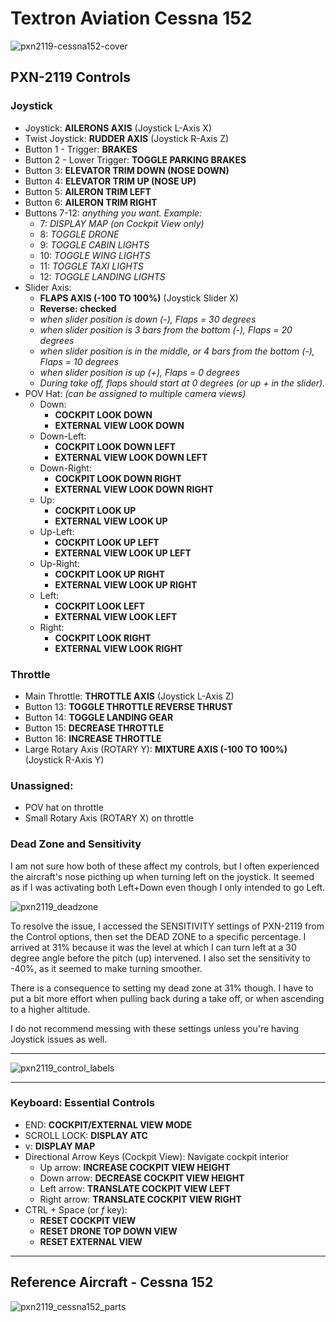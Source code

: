 # Textron Aviation Cessna 152

![pxn2119-cessna152-cover](https://user-images.githubusercontent.com/9207205/91654453-64512b80-eadb-11ea-95ed-77bf670c558c.jpg)

## PXN-2119 Controls

### Joystick
- Joystick: **AILERONS AXIS** (Joystick L-Axis X)
- Twist Joystick: **RUDDER AXIS** (Joystick R-Axis Z)
- Button 1 - Trigger: **BRAKES**
- Button 2 - Lower Trigger: **TOGGLE PARKING BRAKES**
- Button 3: **ELEVATOR TRIM DOWN (NOSE DOWN)**
- Button 4: **ELEVATOR TRIM UP (NOSE UP)**
- Button 5: **AILERON TRIM LEFT**
- Button 6: **AILERON TRIM RIGHT**
- Buttons 7-12: _anything you want. Example:_
    - 7:  _DISPLAY MAP (on Cockpit View only)_
    - 8:  _TOGGLE DRONE_
    - 9:  _TOGGLE CABIN LIGHTS_
    - 10: _TOGGLE WING LIGHTS_
    - 11: _TOGGLE TAXI LIGHTS_
    - 12: _TOGGLE LANDING LIGHTS_
- Slider Axis:
    - **FLAPS AXIS (-100 TO 100%)** (Joystick Slider X)
    - **Reverse: checked**
    - _when slider position is down (-), Flaps = 30 degrees_
    - _when slider position is 3 bars from the bottom (-), Flaps = 20 degrees_
    - _when slider position is in the middle, or 4 bars from the bottom (-), Flaps = 10 degrees_
    - _when slider position is up (+), Flaps = 0 degrees_
    - _During take off, flaps should start at 0 degrees (or up + in the slider)._
- POV Hat: _(can be assigned to multiple camera views)_
    - Down:
        - **COCKPIT LOOK DOWN**
        - **EXTERNAL VIEW LOOK DOWN**
    - Down-Left:
        - **COCKPIT LOOK DOWN LEFT**
        - **EXTERNAL VIEW LOOK DOWN LEFT**
    - Down-Right:
        - **COCKPIT LOOK DOWN RIGHT**
        - **EXTERNAL VIEW LOOK DOWN RIGHT**
    - Up:
        - **COCKPIT LOOK UP**
        - **EXTERNAL VIEW LOOK UP**
    - Up-Left:
        - **COCKPIT LOOK UP LEFT**
        - **EXTERNAL VIEW LOOK UP LEFT**
    - Up-Right:
        - **COCKPIT LOOK UP RIGHT**
        - **EXTERNAL VIEW LOOK UP RIGHT**
    - Left:
        - **COCKPIT LOOK LEFT**
        - **EXTERNAL VIEW LOOK LEFT**
    - Right:
        - **COCKPIT LOOK RIGHT**
        - **EXTERNAL VIEW LOOK RIGHT**

### Throttle
- Main Throttle: **THROTTLE AXIS** (Joystick L-Axis Z)
- Button 13: **TOGGLE THROTTLE REVERSE THRUST**
- Button 14: **TOGGLE LANDING GEAR**
- Button 15: **DECREASE THROTTLE**
- Button 16: **INCREASE THROTTLE**
- Large Rotary Axis (ROTARY Y): **MIXTURE AXIS (-100 TO 100%)** (Joystick R-Axis Y)

### Unassigned:
- POV hat on throttle
- Small Rotary Axis (ROTARY X) on throttle

### Dead Zone and Sensitivity
I am not sure how both of these affect my controls, but I often experienced the aircraft's nose picthing up when turning left on the joystick. It seemed as if I was activating both Left+Down even though I only intended to go Left.

![pxn2119_deadzone](https://user-images.githubusercontent.com/9207205/91660208-82348580-eb07-11ea-89a4-ba263f6b1172.jpg)

To resolve the issue, I accessed the SENSITIVITY settings of PXN-2119 from the Control options, then set the DEAD ZONE to a specific percentage. I arrived at 31% because it was the level at which I can turn left at a 30 degree angle before the pitch (up) intervened. I also set the sensitivity to -40%, as it seemed to make turning smoother.

There is a consequence to setting my dead zone at 31% though. I have to put a bit more effort when pulling back during a take off, or when ascending to a higher altitude.

I do not recommend messing with these settings unless you're having Joystick issues as well.

***

![pxn2119_control_labels](https://user-images.githubusercontent.com/9207205/91651736-d9643700-eac2-11ea-996f-206442c51563.jpg)

***

### Keyboard: Essential Controls
- END: **COCKPIT/EXTERNAL VIEW MODE**
- SCROLL LOCK: **DISPLAY ATC**
- v: **DISPLAY MAP**
- Directional Arrow Keys (Cockpit View): Navigate cockpit interior
    - Up arrow: **INCREASE COCKPIT VIEW HEIGHT**
    - Down arrow: **DECREASE COCKPIT VIEW HEIGHT**
    - Left arrow: **TRANSLATE COCKPIT VIEW LEFT**
    - Right arrow: **TRANSLATE COCKPIT VIEW RIGHT**
- CTRL + Space (or _f_ key):
    - **RESET COCKPIT VIEW**
    - **RESET DRONE TOP DOWN VIEW**
    - **RESET EXTERNAL VIEW**

*** 

## Reference Aircraft - Cessna 152

![pxn2119_cessna152_parts](https://user-images.githubusercontent.com/9207205/91654003-23a3e300-ead8-11ea-8346-c31ab824a6cb.jpg)

